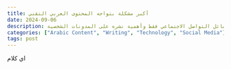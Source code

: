 ```yaml
---
title: أكبر مشكلة بتواجه المحتوى العربي التقني
date: 2024-09-06
description: مشكلة نشر المحتوى العربي على وسائل التواصل الاجتماعي فقط وأهمية نشره على المدونات الشخصية.
categories: ["Arabic Content", "Writing", "Technology", "Social Media"]
tags: post
---
```


اي كلام